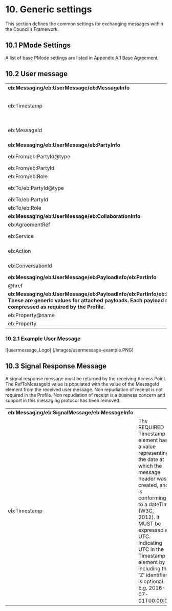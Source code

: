 # 10. Generic settings 

This section defines the common settings for exchanging messages within the Council’s Framework. 

## 10.1 PMode Settings 

A list of base PMode settings are listed in Appendix A.1 Base Agreement. 

## 10.2 User message 


| | |
| ---| ----|
**eb:Messaging/eb:UserMessage/eb:MessageInfo** |
eb:Timestamp | The REQUIRED Timestamp element has a value representing the date at which the message header was created, and is conforming to a dateTime (W3C, 2012). It MUST be expressed as UTC. Indicating UTC in the Timestamp element by including the 'Z' identifier is optional. E.g. 2016-07-01T00:00:00 |
eb:MessageId |  unique identifier to identify a message exchange between two Access Points. It is recommended to use a universally unique identifier which can be achieved using a UUID (Leach, Mealling, & Salz, 2005). |
**eb:Messaging/eb:UserMessage/eb:PartyInfo**|
eb:From/eb:PartyId@type | The party ID type uses scheme identifiers from the iso6523 catalog. urn:oasis:names:tc:ebcore:partyid-type:iso6523:<iso6523 scheme> |
eb:From/eb:PartyId | The value of the PartyId element depends on the type. |
eb:From/eb:Role | http://docs.oasis-open.org/ebxml-msg/ebms/v3.0/ns/core/200704/defaultRole |
eb:To/eb:PartyId@type | The party ID type uses scheme identifiers from the iso6523 catalog. urn:oasis:names:tc:ebcore:partyid-type:iso6523:<iso6523 scheme> |
eb:To/eb:PartyId | The value of the PartyId element depends on the type. |
eb:To/eb:Role | http://docs.oasis-open.org/ebxml-msg/ebms/v3.0/ns/core/200704/defaultRole |
**eb:Messaging/eb:UserMessage/eb:CollaborationInfo**|
eb:AgreementRef | http://resources.digitalbusinesscouncil.com.au/dbc/services/exchange/ebms3profile/current |
eb:Service | The value for this element is copied from the Digital Capability Publisher values when using dynamic discovery. |
eb:Action | The value for this element is copied from the Digital Capability Publisher values when using dynamic discovery. |
eb:ConversationId | A unique identifier to track a message though the system. This value MUST be a universally unique identifier as described by RFC4122 (Leach, Mealling, & Salz, 2005). |
**eb:Messaging/eb:UserMessage/eb:PayloadInfo/eb:PartInfo** |
@href |Reference to the MIME part |
**eb:Messaging/eb:UserMessage/eb:PayloadInfo/eb:PartInfo/eb:PartProperties                                                           These are generic values for attached payloads. Each payload must be compressed as required by the Profile.**|
eb:Property@name | CompressionType |
eb:Property | application/gzip |


### 10.2.1 Example User Message 

![usermessage_Logo] (/images/usermessage-example.PNG)


## 10.3 Signal Response Message 
A signal response message must be returned by the receiving Access Point. The RefToMessageId value is populated with the value of the MessageId element from the received user message.
Non repudiation of receipt is not required in the Profile. Non repudiation of receipt is a business concern and support in this messaging protocol has been removed. 
  
| | |
| ---| ----|
**eb:Messaging/eb:SignalMessage/eb:MessageInfo** |
eb:Timestamp | The REQUIRED Timestamp element has a value representing the date at which the message header was created, and is conforming to a dateTime (W3C, 2012). It MUST be expressed as UTC. Indicating UTC in the Timestamp element by including the 'Z' identifier is optional. E.g. 2016-07-01T00:00:00 |











